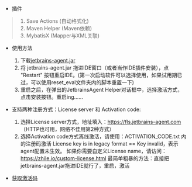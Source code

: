 * 插件
> 1. Save Actions (自动格式化)
> 2. Maven Helper (Maven依赖)
> 3. MybatisX (Mapper与XML关联)

* 使用方法

    1. 下载[jetbrains-agent.jar](./jetbrains-agent.jar)
    2. 将 jetbrains-agent.jar 拖进IDE窗口（或者当作IDE插件安装），点 "Restart" 按钮重启IDE。(第一次启动软件可以选择使用，如果试用期已过，可以使用reset_eval文件夹内的脚本重置一下)
    3. 重启之后，在弹出的JetbrainsAgent Helper对话框中，选择激活方式，点击安装按钮。重启ing......


* 支持两种注册方式：License server 和 Activation code:
    1.  选择License server方式，地址填入：https://fls.jetbrains-agent.com （HTTP也可用，网络不佳用第2种方式）  
    2.  选择Activation code方式离线激活，请使用：ACTIVATION_CODE.txt 内的注册码激活
            License key is in legacy format == Key invalid，表示agent配置未生效。
            如果你需要自定义License name，请访问：https://zhile.io/custom-license.html
    最简单粗暴的方法：直接把jetbrains-agent.jar拖进IDE就行了，重启，激活

* [获取激活码](http://idea.medeming.com/jets/)